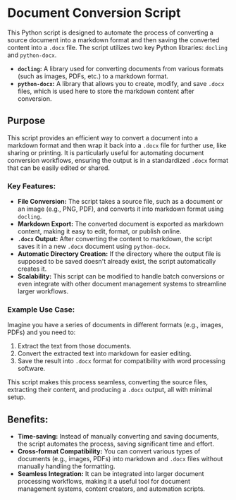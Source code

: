 # Document Conversion Script

This Python script is designed to automate the process of converting a source document into a markdown format and then saving the converted content into a `.docx` file. The script utilizes two key Python libraries: `docling` and `python-docx`.

- **`docling`:** A library used for converting documents from various formats (such as images, PDFs, etc.) to a markdown format.
- **`python-docx`:** A library that allows you to create, modify, and save `.docx` files, which is used here to store the markdown content after conversion.

## Purpose

This script provides an efficient way to convert a document into a markdown format and then wrap it back into a `.docx` file for further use, like sharing or printing. It is particularly useful for automating document conversion workflows, ensuring the output is in a standardized `.docx` format that can be easily edited or shared.

### Key Features:

- **File Conversion:** The script takes a source file, such as a document or an image (e.g., PNG, PDF), and converts it into markdown format using `docling`.
- **Markdown Export:** The converted document is exported as markdown content, making it easy to edit, format, or publish online.
- **`.docx` Output:** After converting the content to markdown, the script saves it in a new `.docx` document using `python-docx`.
- **Automatic Directory Creation:** If the directory where the output file is supposed to be saved doesn't already exist, the script automatically creates it.
- **Scalability:** This script can be modified to handle batch conversions or even integrate with other document management systems to streamline larger workflows.

### Example Use Case:

Imagine you have a series of documents in different formats (e.g., images, PDFs) and you need to:
1. Extract the text from those documents.
2. Convert the extracted text into markdown for easier editing.
3. Save the result into `.docx` format for compatibility with word processing software.

This script makes this process seamless, converting the source files, extracting their content, and producing a `.docx` output, all with minimal setup.

## Benefits:

- **Time-saving:** Instead of manually converting and saving documents, the script automates the process, saving significant time and effort.
- **Cross-format Compatibility:** You can convert various types of documents (e.g., images, PDFs) into markdown and `.docx` files without manually handling the formatting.
- **Seamless Integration:** It can be integrated into larger document processing workflows, making it a useful tool for document management systems, content creators, and automation scripts.
